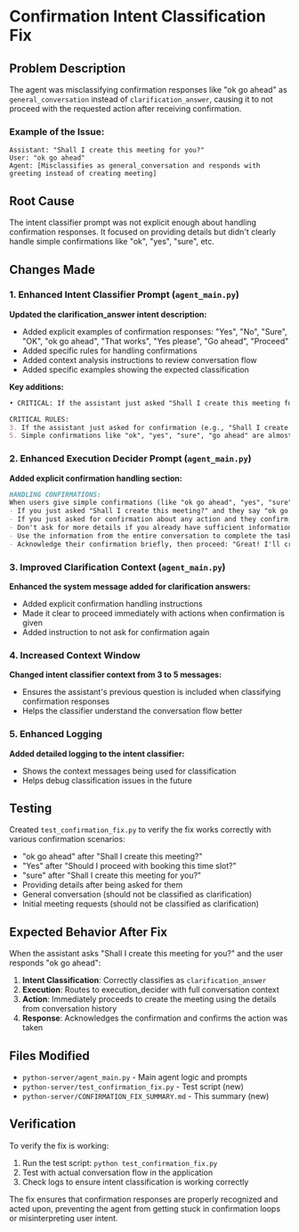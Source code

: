 # Confirmation Intent Classification Fix

## Problem Description

The agent was misclassifying confirmation responses like "ok go ahead" as `general_conversation` instead of `clarification_answer`, causing it to not proceed with the requested action after receiving confirmation.

### Example of the Issue:
```
Assistant: "Shall I create this meeting for you?"
User: "ok go ahead"
Agent: [Misclassifies as general_conversation and responds with greeting instead of creating meeting]
```

## Root Cause

The intent classifier prompt was not explicit enough about handling confirmation responses. It focused on providing details but didn't clearly handle simple confirmations like "ok", "yes", "sure", etc.

## Changes Made

### 1. Enhanced Intent Classifier Prompt (`agent_main.py`)

**Updated the clarification_answer intent description:**
- Added explicit examples of confirmation responses: "Yes", "No", "Sure", "OK", "ok go ahead", "That works", "Yes please", "Go ahead", "Proceed"
- Added specific rules for handling confirmations
- Added context analysis instructions to review conversation flow
- Added specific examples showing the expected classification

**Key additions:**
```markdown
• CRITICAL: If the assistant just asked "Shall I create this meeting for you?" and the user responds with any form of yes/no/confirmation, this is clarification_answer

CRITICAL RULES:
3. If the assistant just asked for confirmation (e.g., "Shall I create this meeting?") and the user responds with any form of yes/no/confirmation, this is clarification_answer
5. Simple confirmations like "ok", "yes", "sure", "go ahead" are almost always clarification_answer when they follow an assistant question
```

### 2. Enhanced Execution Decider Prompt (`agent_main.py`)

**Added explicit confirmation handling section:**
```markdown
HANDLING CONFIRMATIONS:
When users give simple confirmations (like "ok go ahead", "yes", "sure"):
- If you just asked "Shall I create this meeting?" and they say "ok go ahead", IMMEDIATELY proceed with creating the meeting
- If you just asked for confirmation about any action and they confirm, proceed with that action
- Don't ask for more details if you already have sufficient information from the conversation history
- Use the information from the entire conversation to complete the task
- Acknowledge their confirmation briefly, then proceed: "Great! I'll create that meeting for you now."
```

### 3. Improved Clarification Context (`agent_main.py`)

**Enhanced the system message added for clarification answers:**
- Added explicit confirmation handling instructions
- Made it clear to proceed immediately with actions when confirmation is given
- Added instruction to not ask for confirmation again

### 4. Increased Context Window

**Changed intent classifier context from 3 to 5 messages:**
- Ensures the assistant's previous question is included when classifying confirmation responses
- Helps the classifier understand the conversation flow better

### 5. Enhanced Logging

**Added detailed logging to the intent classifier:**
- Shows the context messages being used for classification
- Helps debug classification issues in the future

## Testing

Created `test_confirmation_fix.py` to verify the fix works correctly with various confirmation scenarios:

- "ok go ahead" after "Shall I create this meeting?"
- "Yes" after "Should I proceed with booking this time slot?"
- "sure" after "Shall I create this meeting for you?"
- Providing details after being asked for them
- General conversation (should not be classified as clarification)
- Initial meeting requests (should not be classified as clarification)

## Expected Behavior After Fix

When the assistant asks "Shall I create this meeting for you?" and the user responds "ok go ahead":

1. **Intent Classification**: Correctly classifies as `clarification_answer`
2. **Execution**: Routes to execution_decider with full conversation context
3. **Action**: Immediately proceeds to create the meeting using the details from conversation history
4. **Response**: Acknowledges the confirmation and confirms the action was taken

## Files Modified

- `python-server/agent_main.py` - Main agent logic and prompts
- `python-server/test_confirmation_fix.py` - Test script (new)
- `python-server/CONFIRMATION_FIX_SUMMARY.md` - This summary (new)

## Verification

To verify the fix is working:

1. Run the test script: `python test_confirmation_fix.py`
2. Test with actual conversation flow in the application
3. Check logs to ensure intent classification is working correctly

The fix ensures that confirmation responses are properly recognized and acted upon, preventing the agent from getting stuck in confirmation loops or misinterpreting user intent. 